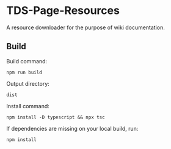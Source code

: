 # TDS-Page-Resources
 A resource downloader for the purpose of wiki documentation.

## Build
Build command:

    npm run build

Output directory:

    dist

Install command:
    
    npm install -D typescript && npx tsc

If dependencies are missing on your local build, run:

    npm install
